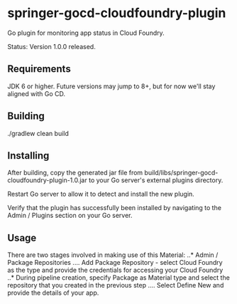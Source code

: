 # springer-gocd-cloudfoundry-plugin
Go plugin for monitoring app status in Cloud Foundry.

Status: Version 1.0.0 released.

## Requirements
JDK 6 or higher.  Future versions may jump to 8+, but for now we'll stay aligned with Go CD.

## Building
./gradlew clean build

## Installing
After building, copy the generated jar file from build/libs/springer-gocd-cloudfoundry-plugin-1.0.jar to your Go server's external plugins directory.

Restart Go server to allow it to detect and install the new plugin.

Verify that the plugin has successfully been installed by navigating to the Admin / Plugins section on your Go server.

## Usage
There are two stages involved in making use of this Material:
..* Admin / Package Repositories
.... Add Package Repository - select Cloud Foundry as the type and provide the credentials for accessing your Cloud Foundry
..* During pipeline creation, specify Package as Material type and select the repository that you created in the previous step
.... Select Define New and provide the details of your app.